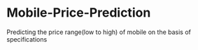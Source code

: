 # Mobile-Price-Prediction
Predicting the price range(low to high) of mobile on the basis of specifications

